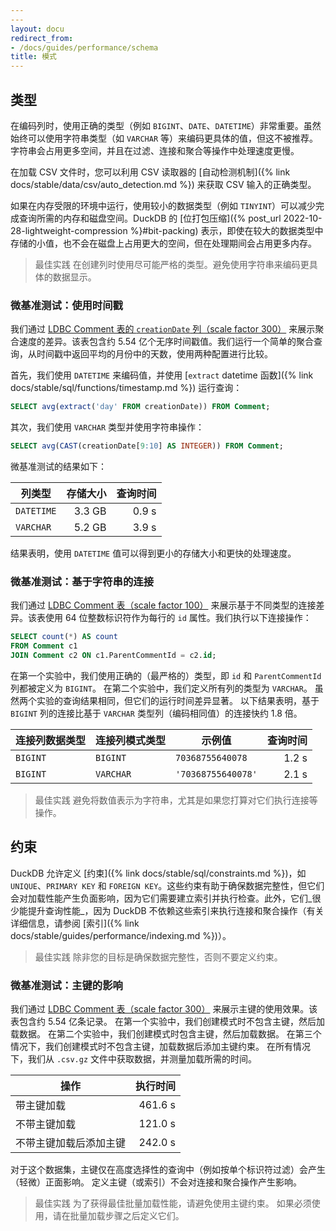 ```yaml
---
---
layout: docu
redirect_from:
- /docs/guides/performance/schema
title: 模式
---
```


## 类型

在编码列时，使用正确的类型（例如 `BIGINT`、`DATE`、`DATETIME`）非常重要。虽然始终可以使用字符串类型（如 `VARCHAR` 等）来编码更具体的值，但这不被推荐。字符串会占用更多空间，并且在过滤、连接和聚合等操作中处理速度更慢。

在加载 CSV 文件时，您可以利用 CSV 读取器的 [自动检测机制]({% link docs/stable/data/csv/auto_detection.md %}) 来获取 CSV 输入的正确类型。

如果在内存受限的环境中运行，使用较小的数据类型（例如 `TINYINT`）可以减少完成查询所需的内存和磁盘空间。DuckDB 的 [位打包压缩]({% post_url 2022-10-28-lightweight-compression %}#bit-packing) 表示，即使在较大的数据类型中存储的小值，也不会在磁盘上占用更大的空间，但在处理期间会占用更多内存。

> 最佳实践 在创建列时使用尽可能严格的类型。避免使用字符串来编码更具体的数据显示。

### 微基准测试：使用时间戳

我们通过 [LDBC Comment 表的 `creationDate` 列（scale factor 300）](https://blobs.duckdb.org/data/ldbc-sf300-comments-creationDate.parquet) 来展示聚合速度的差异。该表包含约 5.54 亿个无序时间戳值。我们运行一个简单的聚合查询，从时间戳中返回平均的月份中的天数，使用两种配置进行比较。

首先，我们使用 `DATETIME` 来编码值，并使用 [`extract` datetime 函数]({% link docs/stable/sql/functions/timestamp.md %}) 运行查询：

```sql
SELECT avg(extract('day' FROM creationDate)) FROM Comment;
```

其次，我们使用 `VARCHAR` 类型并使用字符串操作：

```sql
SELECT avg(CAST(creationDate[9:10] AS INTEGER)) FROM Comment;
```

微基准测试的结果如下：

| 列类型 | 存储大小 | 查询时间 |
| ----------- | -----------: | ---------: |
| `DATETIME`  |       3.3 GB |      0.9 s |
| `VARCHAR`   |       5.2 GB |      3.9 s |

结果表明，使用 `DATETIME` 值可以得到更小的存储大小和更快的处理速度。

### 微基准测试：基于字符串的连接

我们通过 [LDBC Comment 表（scale factor 100）](https://blobs.duckdb.org/data/ldbc-sf100-comments.tar.zst) 来展示基于不同类型的连接差异。该表使用 64 位整数标识符作为每行的 `id` 属性。我们执行以下连接操作：

```sql
SELECT count(*) AS count
FROM Comment c1
JOIN Comment c2 ON c1.ParentCommentId = c2.id;
```

在第一个实验中，我们使用正确的（最严格的）类型，即 `id` 和 `ParentCommentId` 列都被定义为 `BIGINT`。
在第二个实验中，我们定义所有列的类型为 `VARCHAR`。
虽然两个实验的查询结果相同，但它们的运行时间差异显著。
以下结果表明，基于 `BIGINT` 列的连接比基于 `VARCHAR` 类型列（编码相同值）的连接快约 1.8 倍。

| 连接列数据类型 | 连接列模式类型 | 示例值      | 查询时间 |
| ------------------------ | ----------------------- | ------------------ | ---------: |
| `BIGINT`                 | `BIGINT`                | `70368755640078`   |      1.2 s |
| `BIGINT`                 | `VARCHAR`               | `'70368755640078'` |      2.1 s |

> 最佳实践 避免将数值表示为字符串，尤其是如果您打算对它们执行连接等操作。

## 约束

DuckDB 允许定义 [约束]({% link docs/stable/sql/constraints.md %})，如 `UNIQUE`、`PRIMARY KEY` 和 `FOREIGN KEY`。这些约束有助于确保数据完整性，但它们会对加载性能产生负面影响，因为它们需要建立索引并执行检查。此外，它们_很少能提升查询性能_，因为 DuckDB 不依赖这些索引来执行连接和聚合操作（有关详细信息，请参阅 [索引]({% link docs/stable/guides/performance/indexing.md %})）。

> 最佳实践 除非您的目标是确保数据完整性，否则不要定义约束。

### 微基准测试：主键的影响

我们通过 [LDBC Comment 表（scale factor 300）](https://blobs.duckdb.org/data/ldbc-sf300-comments.tar.zst) 来展示主键的使用效果。该表包含约 5.54 亿条记录。
在第一个实验中，我们创建模式时不包含主键，然后加载数据。
在第二个实验中，我们创建模式时包含主键，然后加载数据。
在第三个情况下，我们创建模式时不包含主键，加载数据后添加主键约束。
在所有情况下，我们从 `.csv.gz` 文件中获取数据，并测量加载所需的时间。

|                  操作                    | 执行时间 |
|-----------------------------------------------|---------------:|
| 带主键加载                         |        461.6 s |
| 不带主键加载                      |        121.0 s |
| 不带主键加载后添加主键 |        242.0 s |

对于这个数据集，主键仅在高度选择性的查询中（例如按单个标识符过滤）会产生（轻微）正面影响。
定义主键（或索引）不会对连接和聚合操作产生影响。

> 最佳实践 为了获得最佳批量加载性能，请避免使用主键约束。
> 如果必须使用，请在批量加载步骤之后定义它们。